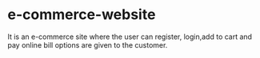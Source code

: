 # e-commerce-website
It is an e-commerce site where the user can register, login,add to cart and pay online bill options are given to the customer.
